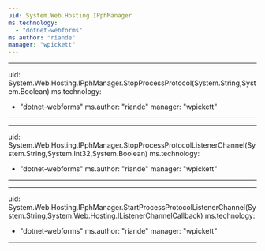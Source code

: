 ```yaml
---
uid: System.Web.Hosting.IPphManager
ms.technology: 
  - "dotnet-webforms"
ms.author: "riande"
manager: "wpickett"
---
```


---
uid: System.Web.Hosting.IPphManager.StopProcessProtocol(System.String,System.Boolean)
ms.technology: 
  - "dotnet-webforms"
ms.author: "riande"
manager: "wpickett"
---

---
uid: System.Web.Hosting.IPphManager.StopProcessProtocolListenerChannel(System.String,System.Int32,System.Boolean)
ms.technology: 
  - "dotnet-webforms"
ms.author: "riande"
manager: "wpickett"
---

---
uid: System.Web.Hosting.IPphManager.StartProcessProtocolListenerChannel(System.String,System.Web.Hosting.IListenerChannelCallback)
ms.technology: 
  - "dotnet-webforms"
ms.author: "riande"
manager: "wpickett"
---

